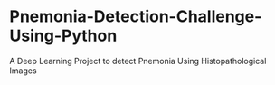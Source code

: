 # Pnemonia-Detection-Challenge-Using-Python
A Deep Learning Project to detect Pnemonia Using Histopathological Images
